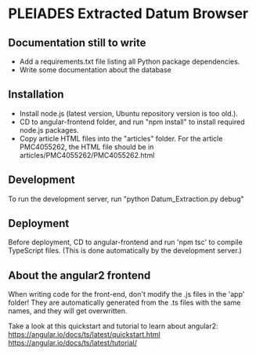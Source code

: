 PLEIADES Extracted Datum Browser
================================

Documentation still to write
------------------------
- Add a requirements.txt file listing all Python package dependencies.
- Write some documentation about the database



Installation
-------------------
- Install node.js (latest version, Ubuntu repository version is too old.).
- CD to angular-frontend folder, and run "npm install" to install required node.js packages.
- Copy article HTML files into the "articles" folder.  For the article PMC4055262, the HTML file should be in articles/PMC4055262/PMC4055262.html


Development
-----------------
To run the development server, run "python Datum_Extraction.py debug"


Deployment
----------------
Before deployment, CD to angular-frontend and run 'npm tsc' to compile TypeScript files.  (This is done automatically by the development server.)



About the angular2 frontend
---------------------------
When writing code for the front-end, don't modify the .js files in the 'app' folder!  They are automatically generated from the .ts files with the same names, and they will get overwritten.

Take a look at this quickstart and tutorial to learn about angular2:
https://angular.io/docs/ts/latest/quickstart.html
https://angular.io/docs/ts/latest/tutorial/
